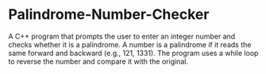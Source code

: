 # Palindrome-Number-Checker
A C++ program that prompts the user to enter an integer number and checks whether it is a palindrome. A number is a palindrome if it reads the same forward and backward (e.g., 121, 1331). The program uses a while loop to reverse the number and compare it with the original.
